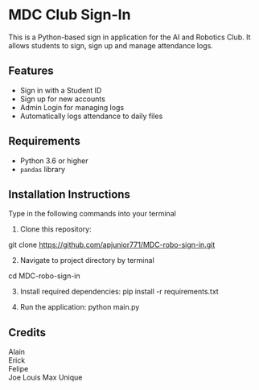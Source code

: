 # MDC Club Sign-In
This is a Python-based sign in application for the AI and Robotics Club. It allows students to sign, sign up and manage attendance logs.

## Features
- Sign in with a Student ID
- Sign up for new accounts
- Admin Login for managing logs
- Automatically logs attendance to daily files

## Requirements
- Python 3.6 or higher
- `pandas` library

## Installation Instructions
Type in the following commands into your terminal

1. Clone this repository:

git clone https://github.com/apjunior771/MDC-robo-sign-in.git

2. Navigate to project directory by terminal

cd MDC-robo-sign-in

3. Install required dependencies:
pip install -r requirements.txt

4. Run the application:
python main.py

## Credits
Alain  
Erick  
Felipe  
Joe
Louis 
Max
Unique
